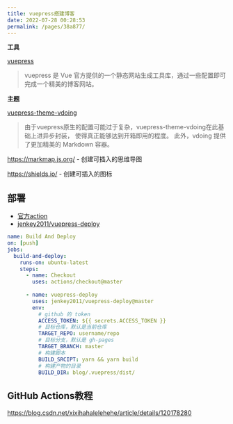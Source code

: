 ```yaml
---
title: vuepress搭建博客
date: 2022-07-28 00:28:53
permalink: /pages/38a877/
---
```


**工具**

[vuepress](https://vuepress.vuejs.org/zh/)

> vuepress 是 Vue 官方提供的一个静态网站生成工具库，通过一些配置即可完成一个精美的博客网站。

**主题**

[vuepress-theme-vdoing](https://doc.xugaoyi.com/)

> 由于vuepress原生的配置可能过于复杂，vuepress-theme-vdoing在此基础上进异步封装，
> 使得真正能够达到开箱即用的程度。 此外，vdoing 提供了更加精美的 Markdown 容器。


<https://markmap.js.org/> - 创建可插入的思维导图

<https://shields.io/> - 创建可插入的图标


## 部署
- [官方action](https://github.com/actions)
- [jenkey2011/vuepress-deploy](https://github.com/jenkey2011/vuepress-deploy)

```yaml
name: Build And Deploy
on: [push]
jobs: 
  build-and-deploy:
    runs-on: ubuntu-latest
    steps:
      - name: Checkout
        uses: actions/checkout@master
        
      - name: vuepress-deploy
        uses: jenkey2011/vuepress-deploy@master
        env: 
          # github 的 token
          ACCESS_TOKEN: ${{ secrets.ACCESS_TOKEN }}
          # 目标仓库，默认是当前仓库
          TARGET_REPO: username/repo
          # 目标分支，默认是 gh-pages
          TARGET_BRANCH: master
          # 构建脚本
          BUILD_SRCIPT: yarn && yarn build
          # 构建产物的目录
          BUILD_DIR: blog/.vuepress/dist/
```


## GitHub Actions教程
<https://blog.csdn.net/xixihahalelehehe/article/details/120178280>

